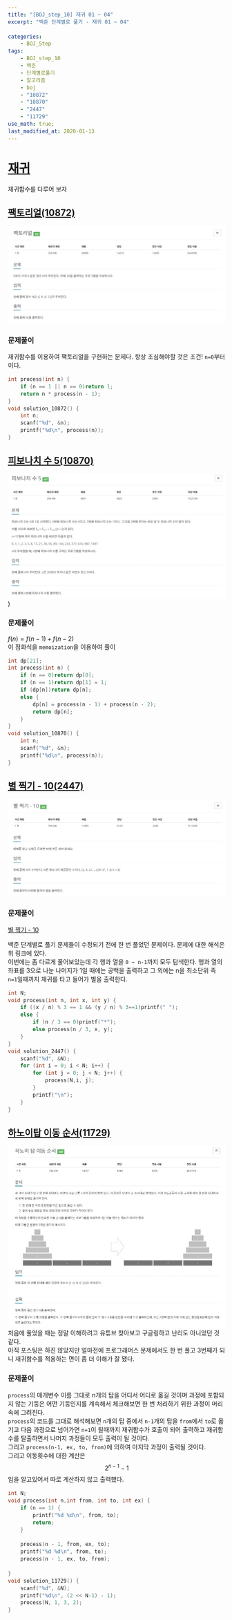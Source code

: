 ```yaml
---
title: "[BOJ_step_10] 재귀 01 ~ 04"
excerpt: "백준 단계별로 풀기 - 재귀 01 ~ 04"

categories:
    - BOJ_Step
tags:
    - BOJ_step_10
    - 백준
    - 단계별로풀기
    - 알고리즘
    - boj
    - "10872"  
    - "10870"  
    - "2447"
    - "11729"	  
use_math: true;
last_modified_at: 2020-01-13
--- 
```

  
# [재귀](https://www.acmicpc.net/step/19)  
재귀함수를 다루어 보자
  
## [팩토리얼(10872)](https://www.acmicpc.net/problem/10872)  
  
[![10872](/assets/BOJ-step/2020-01-13-BOJstep-10-img01.jpg)](/assets/BOJ-step/2020-01-13-BOJstep-10-img01.jpg)  
  
### 문제풀이  
재귀함수를 이용하여 팩토리얼을 구현하는 문제다.
항상 조심해야할 것은 조건! `n=0`부터 이다.  

```cpp  
int process(int n) {
	if (n == 1 || n == 0)return 1;
	return n * process(n - 1);
}
void solution_10872() {
	int n;
	scanf("%d", &n);
	printf("%d\n", process(n));
}
```  
  

## [피보나치 수 5(10870)](https://www.acmicpc.net/problem/10870)  
  
[![10870](/assets/BOJ-step/2020-01-13-BOJstep-10-img02.jpg)](/assets/BOJ-step/2020-01-13-BOJstep-10-img02.jpg))  
  
### 문제풀이  
$f(n) = f(n-1) + f(n-2)$  
이 점화식을 `memoization`을 이용하여 풀이  
  
```cpp  
int dp[21];
int process(int n) {
	if (n == 0)return dp[0];
	if (n == 1)return dp[1] = 1;
	if (dp[n])return dp[n];
	else {
		dp[n] = process(n - 1) + process(n - 2);
		return dp[n];
	}
}
void solution_10870() {
	int n;
	scanf("%d", &n);
	printf("%d\n", process(n));
}
```  
    

## [별 찍기 - 10(2447)](https://www.acmicpc.net/problem/2447)  
  
[![2447](/assets/BOJ-step/2020-01-13-BOJstep-10-img03.jpg)](/assets/BOJ-step/2020-01-13-BOJstep-10-img03.jpg)  
  
### 문제풀이  
[별 찍기 - 10](https://wonillism.github.io/boj_step/BOJstep-06-05/)  
  
백준 단계별로 풀기 문제들이 수정되기 전에 한 번 풀었던 문제이다. 문제에 대한 해석은 위 링크에 있다.  
이번에는 좀 다르게 풀어보았는데 각 행과 열을 `0 ~ n-1`까지 모두 탐색한다. 행과 열의 좌표를 3으로 나눈 나머지가 1일 때에는 공백을 출력하고 그 외에는 n을 최소단위 즉 `n=1`일때까지 재귀를 타고 들어가 별을 출력한다.  
  

```cpp  
int N;
void process(int n, int x, int y) {
	if ((x / n) % 3 == 1 && (y / n) % 3==1)printf(" ");
	else {
		if (n / 3 == 0)printf("*");
		else process(n / 3, x, y);
	}
}
void solution_2447() {
	scanf("%d", &N);
	for (int i = 0; i < N; i++) {
		for (int j = 0; j < N; j++) {
			process(N,i, j);
		}
		printf("\n");
	}
}
```  
  
 
## [하노이탑 이동 순서(11729)](https://www.acmicpc.net/problem/11729)  
  
[![](/assets/BOJ-step/2020-01-13-BOJstep-10-img04.jpg)](/assets/BOJ-step/2020-01-13-BOJstep-10-img04.jpg)   
처음에 풀었을 때는 정말 이해하려고 유튜브 찾아보고 구글링하고 난리도 아니었던 것 같다.  
아직 포스팅은 하진 않았지만 얼마전에 프로그래머스 문제에서도 한 번 풀고 3번째가 되니 재귀함수를 적용하는 면이 좀 더 이해가 잘 됐다.    

### 문제풀이  

`process`의 매개변수 이름 그대로 n개의 탑을 어디서 어디로 옮길 것이며 과정에 포함되지 않는 기둥은 어떤 기둥인지를 계속해서 체크해보면 한 번 처리하기 위한 과정이 머리속에 그려진다.  
`process`의 코드를 그대로 해석해보면 `n`개의 탑 중에서 `n-1`개의 탑을 `from`에서 `to`로 옮기고 다음 과정으로 넘어가면 `n=1`이 될때까지 재귀함수가 호출이 되어 출력하고 재귀함수를 탈출하면서 나머지 과정들이 모두 출력이 될 것이다.  
그리고 `process(n-1, ex, to, from)`에 의하여 마지막 과정이 출력될 것이다.  
그리고 이동횟수에 대한 계산은 
$$
2^{n-1}-1
$$
임을 알고있어서 따로 계산하지 않고 출력했다.  
  
```cpp  
int N;
void process(int n,int from, int to, int ex) {
	if (n == 1) {
		printf("%d %d\n", from, to);
		return;
	}

	process(n - 1, from, ex, to);
	printf("%d %d\n", from, to);
	process(n - 1, ex, to, from);

}
void solution_11729() {
	scanf("%d", &N);
	printf("%d\n", (2 << N-1) - 1);
	process(N, 1, 3, 2);
}
```  
